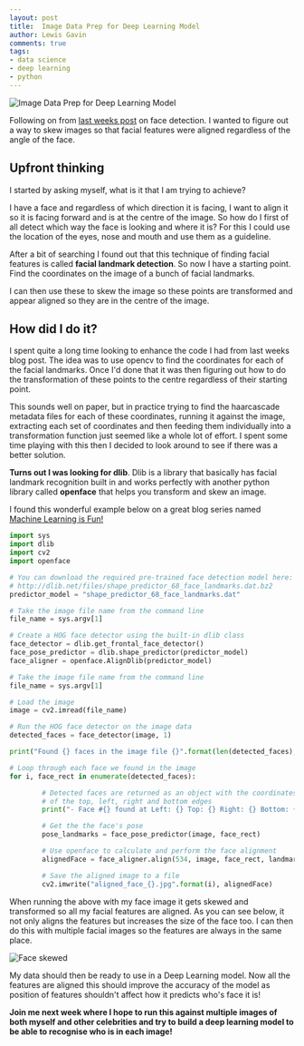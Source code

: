 ```yaml
--- 
layout: post 
title:  Image Data Prep for Deep Learning Model
author: Lewis Gavin 
comments: true 
tags: 
- data science
- deep learning
- python
---
```


![Image Data Prep for Deep Learning Model](https://www.lewisgavin.co.uk/images/dataprep.jpg)

Following on from [last weeks post](http://www.lewisgavin.co.uk/FaceRecognition) on face detection. I wanted to figure out a way to skew images so that facial features were aligned regardless of the angle of the face. 

## Upfront thinking

I started by asking myself, what is it that I am trying to achieve? 

I have a face and regardless of which direction it is facing, I want to align it so it is facing forward and is at the centre of the image. So how do I first of all detect which way the face is looking and where it is? For this I could use the location of the eyes, nose and mouth and use them as a guideline.

After a bit of searching I found out that this technique of finding facial features is called **facial landmark detection**. So now I have a starting point. Find the coordinates on the image of a bunch of facial landmarks.

I can then use these to skew the image so these points are transformed and appear aligned so they are in the centre of the image. 

## How did I do it?

I spent quite a long time looking to enhance the code I had from last weeks blog post. The idea was to use opencv to find the coordinates for each of the facial landmarks. Once I'd done that it was then figuring out how to do the transformation of these points to the centre regardless of their starting point.

This sounds well on paper, but in practice trying to find the haarcascade metadata files for each of these coordinates, running it against the image, extracting each set of coordinates and then feeding them individually into a transformation function just seemed like a whole lot of effort. I spent some time playing with this then I decided to look around to see if there was a better solution.

**Turns out I was looking for dlib**. Dlib is a library that basically has facial landmark recognition built in and works perfectly with another python library called **openface** that helps you transform and skew an image.

I found this wonderful example below on a great blog series named [Machine Learning is Fun!](https://medium.com/@ageitgey/machine-learning-is-fun-part-4-modern-face-recognition-with-deep-learning-c3cffc121d78#.di1l1wgpv)

~~~python
import sys
import dlib
import cv2
import openface

# You can download the required pre-trained face detection model here:
# http://dlib.net/files/shape_predictor_68_face_landmarks.dat.bz2
predictor_model = "shape_predictor_68_face_landmarks.dat"

# Take the image file name from the command line
file_name = sys.argv[1]

# Create a HOG face detector using the built-in dlib class
face_detector = dlib.get_frontal_face_detector()
face_pose_predictor = dlib.shape_predictor(predictor_model)
face_aligner = openface.AlignDlib(predictor_model)

# Take the image file name from the command line
file_name = sys.argv[1]

# Load the image
image = cv2.imread(file_name)

# Run the HOG face detector on the image data
detected_faces = face_detector(image, 1)

print("Found {} faces in the image file {}".format(len(detected_faces), file_name))

# Loop through each face we found in the image
for i, face_rect in enumerate(detected_faces):

        # Detected faces are returned as an object with the coordinates
        # of the top, left, right and bottom edges
        print("- Face #{} found at Left: {} Top: {} Right: {} Bottom: {}".format(i, face_rect.left(), face_rect.top(), face_rect.right(), face_rect.bottom()))

        # Get the the face's pose
        pose_landmarks = face_pose_predictor(image, face_rect)

        # Use openface to calculate and perform the face alignment
        alignedFace = face_aligner.align(534, image, face_rect, landmarkIndices=openface.AlignDlib.OUTER_EYES_AND_NOSE)

        # Save the aligned image to a file
        cv2.imwrite("aligned_face_{}.jpg".format(i), alignedFace)

~~~

When running the above with my face image it gets skewed and transformed so all my facial features are aligned. As you can see below, it not only aligns the features but increases the size of the face too. I can then do this with multiple facial images so the features are always in the same place.


![Face skewed](https://www.lewisgavin.co.uk/images/before_after.jpg)


My data should then be ready to use in a Deep Learning model. Now all the features are aligned this should improve the accuracy of the model as position of features shouldn't affect how it predicts who's face it is!

**Join me next week where I hope to run this against multiple images of both myself and other celebrities and try to build a deep learning model to be able to recognise who is in each image!**


